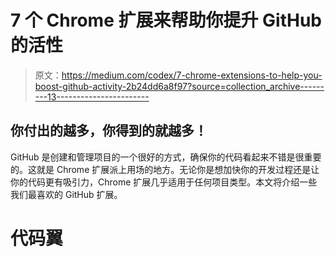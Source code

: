 # 7 个 Chrome 扩展来帮助你提升 GitHub 的活性

> 原文：<https://medium.com/codex/7-chrome-extensions-to-help-you-boost-github-activity-2b24dd6a8f97?source=collection_archive---------13----------------------->

## 你付出的越多，你得到的就越多！

GitHub 是创建和管理项目的一个很好的方式，确保你的代码看起来不错是很重要的。这就是 Chrome 扩展派上用场的地方。无论你是想加快你的开发过程还是让你的代码更有吸引力，Chrome 扩展几乎适用于任何项目类型。本文将介绍一些我们最喜欢的 GitHub 扩展。

# 代码翼